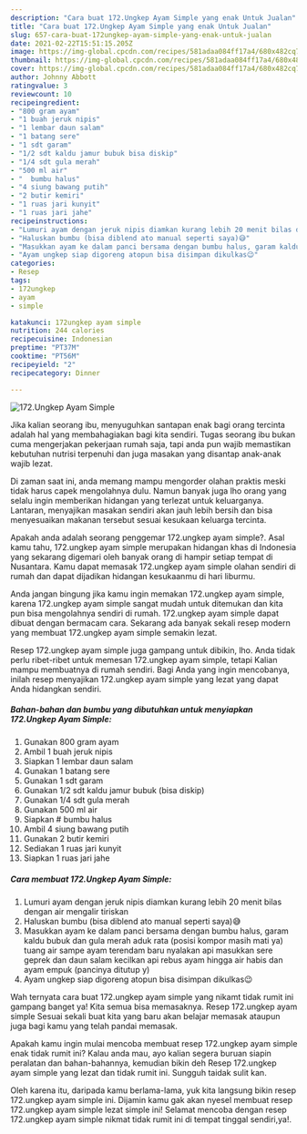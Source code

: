 ```yaml
---
description: "Cara buat 172.Ungkep Ayam Simple yang enak Untuk Jualan"
title: "Cara buat 172.Ungkep Ayam Simple yang enak Untuk Jualan"
slug: 657-cara-buat-172ungkep-ayam-simple-yang-enak-untuk-jualan
date: 2021-02-22T15:51:15.205Z
image: https://img-global.cpcdn.com/recipes/581adaa084ff17a4/680x482cq70/172ungkep-ayam-simple-foto-resep-utama.jpg
thumbnail: https://img-global.cpcdn.com/recipes/581adaa084ff17a4/680x482cq70/172ungkep-ayam-simple-foto-resep-utama.jpg
cover: https://img-global.cpcdn.com/recipes/581adaa084ff17a4/680x482cq70/172ungkep-ayam-simple-foto-resep-utama.jpg
author: Johnny Abbott
ratingvalue: 3
reviewcount: 10
recipeingredient:
- "800 gram ayam"
- "1 buah jeruk nipis"
- "1 lembar daun salam"
- "1 batang sere"
- "1 sdt garam"
- "1/2 sdt kaldu jamur bubuk bisa diskip"
- "1/4 sdt gula merah"
- "500 ml air"
- "  bumbu halus"
- "4 siung bawang putih"
- "2 butir kemiri"
- "1 ruas jari kunyit"
- "1 ruas jari jahe"
recipeinstructions:
- "Lumuri ayam dengan jeruk nipis diamkan kurang lebih 20 menit bilas dengan air mengalir tiriskan"
- "Haluskan bumbu (bisa diblend ato manual seperti saya)😅"
- "Masukkan ayam ke dalam panci bersama dengan bumbu halus, garam kaldu bubuk dan gula merah aduk rata (posisi kompor masih mati ya) tuang air sampe ayam terendam baru nyalakan api masukkan sere geprek dan daun salam kecilkan api rebus ayam hingga air habis dan ayam empuk (pancinya ditutup y)"
- "Ayam ungkep siap digoreng atopun bisa disimpan dikulkas😉"
categories:
- Resep
tags:
- 172ungkep
- ayam
- simple

katakunci: 172ungkep ayam simple 
nutrition: 244 calories
recipecuisine: Indonesian
preptime: "PT37M"
cooktime: "PT56M"
recipeyield: "2"
recipecategory: Dinner

---
```



![172.Ungkep Ayam Simple](https://img-global.cpcdn.com/recipes/581adaa084ff17a4/680x482cq70/172ungkep-ayam-simple-foto-resep-utama.jpg)

Jika kalian seorang ibu, menyuguhkan santapan enak bagi orang tercinta adalah hal yang membahagiakan bagi kita sendiri. Tugas seorang ibu bukan cuma mengerjakan pekerjaan rumah saja, tapi anda pun wajib memastikan kebutuhan nutrisi terpenuhi dan juga masakan yang disantap anak-anak wajib lezat.

Di zaman  saat ini, anda memang mampu mengorder olahan praktis meski tidak harus capek mengolahnya dulu. Namun banyak juga lho orang yang selalu ingin memberikan hidangan yang terlezat untuk keluarganya. Lantaran, menyajikan masakan sendiri akan jauh lebih bersih dan bisa menyesuaikan makanan tersebut sesuai kesukaan keluarga tercinta. 



Apakah anda adalah seorang penggemar 172.ungkep ayam simple?. Asal kamu tahu, 172.ungkep ayam simple merupakan hidangan khas di Indonesia yang sekarang digemari oleh banyak orang di hampir setiap tempat di Nusantara. Kamu dapat memasak 172.ungkep ayam simple olahan sendiri di rumah dan dapat dijadikan hidangan kesukaanmu di hari liburmu.

Anda jangan bingung jika kamu ingin memakan 172.ungkep ayam simple, karena 172.ungkep ayam simple sangat mudah untuk ditemukan dan kita pun bisa mengolahnya sendiri di rumah. 172.ungkep ayam simple dapat dibuat dengan bermacam cara. Sekarang ada banyak sekali resep modern yang membuat 172.ungkep ayam simple semakin lezat.

Resep 172.ungkep ayam simple juga gampang untuk dibikin, lho. Anda tidak perlu ribet-ribet untuk memesan 172.ungkep ayam simple, tetapi Kalian mampu membuatnya di rumah sendiri. Bagi Anda yang ingin mencobanya, inilah resep menyajikan 172.ungkep ayam simple yang lezat yang dapat Anda hidangkan sendiri.

<!--inarticleads1-->

##### Bahan-bahan dan bumbu yang dibutuhkan untuk menyiapkan 172.Ungkep Ayam Simple:

1. Gunakan 800 gram ayam
1. Ambil 1 buah jeruk nipis
1. Siapkan 1 lembar daun salam
1. Gunakan 1 batang sere
1. Gunakan 1 sdt garam
1. Gunakan 1/2 sdt kaldu jamur bubuk (bisa diskip)
1. Gunakan 1/4 sdt gula merah
1. Gunakan 500 ml air
1. Siapkan  # bumbu halus
1. Ambil 4 siung bawang putih
1. Gunakan 2 butir kemiri
1. Sediakan 1 ruas jari kunyit
1. Siapkan 1 ruas jari jahe




<!--inarticleads2-->

##### Cara membuat 172.Ungkep Ayam Simple:

1. Lumuri ayam dengan jeruk nipis diamkan kurang lebih 20 menit bilas dengan air mengalir tiriskan
1. Haluskan bumbu (bisa diblend ato manual seperti saya)😅
1. Masukkan ayam ke dalam panci bersama dengan bumbu halus, garam kaldu bubuk dan gula merah aduk rata (posisi kompor masih mati ya) tuang air sampe ayam terendam baru nyalakan api masukkan sere geprek dan daun salam kecilkan api rebus ayam hingga air habis dan ayam empuk (pancinya ditutup y)
1. Ayam ungkep siap digoreng atopun bisa disimpan dikulkas😉




Wah ternyata cara buat 172.ungkep ayam simple yang nikamt tidak rumit ini gampang banget ya! Kita semua bisa memasaknya. Resep 172.ungkep ayam simple Sesuai sekali buat kita yang baru akan belajar memasak ataupun juga bagi kamu yang telah pandai memasak.

Apakah kamu ingin mulai mencoba membuat resep 172.ungkep ayam simple enak tidak rumit ini? Kalau anda mau, ayo kalian segera buruan siapin peralatan dan bahan-bahannya, kemudian bikin deh Resep 172.ungkep ayam simple yang lezat dan tidak rumit ini. Sungguh taidak sulit kan. 

Oleh karena itu, daripada kamu berlama-lama, yuk kita langsung bikin resep 172.ungkep ayam simple ini. Dijamin kamu gak akan nyesel membuat resep 172.ungkep ayam simple lezat simple ini! Selamat mencoba dengan resep 172.ungkep ayam simple nikmat tidak rumit ini di tempat tinggal sendiri,ya!.

